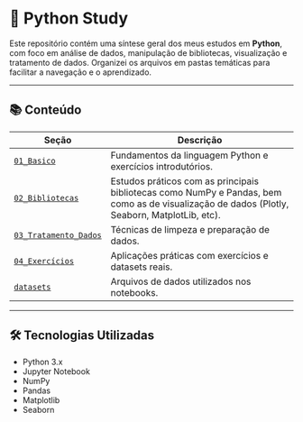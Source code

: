 # 🐍 Python Study

Este repositório contém uma síntese geral dos meus estudos em **Python**, com foco em análise de dados, manipulação de bibliotecas, visualização e tratamento de dados. Organizei os arquivos em pastas temáticas para facilitar a navegação e o aprendizado.

---

## 📚 Conteúdo

| Seção | Descrição |
|-------|-----------|
| [`01_Basico`](./01_Python_Basico) | Fundamentos da linguagem Python e exercícios introdutórios. |
| [`02_Bibliotecas`](./02_Bibliotecas) | Estudos práticos com as principais bibliotecas como NumPy e Pandas, bem como as de visualização de dados (Plotly, Seaborn, MatplotLib, etc). |
| [`03_Tratamento_Dados`](./03_Tratamento_Dados) | Técnicas de limpeza e preparação de dados. |
| [`04_Exercícios`](./04_Exercícios) | Aplicações práticas com exercícios e datasets reais. |
| [`datasets`](./datasets) | Arquivos de dados utilizados nos notebooks. |

---

## 🛠️ Tecnologias Utilizadas

- Python 3.x
- Jupyter Notebook
- NumPy
- Pandas
- Matplotlib
- Seaborn
